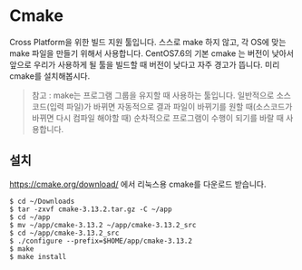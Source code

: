 # Cmake
Cross Platform을 위한 빌드 지원 툴입니다.
스스로 make 하지 않고, 각 OS에 맞는 make 파일을 만들기 위해서 사용합니다. CentOS7.6의 기본 cmake 는 버전이 낮아서 앞으로 우리가 사용하게 될 툴을 빌드할 때 버전이 낮다고 자주 경고가 뜹니다. 미리 cmake를 설치해봅시다.

> 참고 : make는 프로그램 그룹을 유지할 때 사용하는 툴입니다.
일반적으로 소스코드(입력 파일)가 바뀌면 자동적으로 결과 파일이 바뀌기를 원할 때(소스코드가 바뀌면 다시 컴파일 해야할 때)
순차적으로 프로그램이 수행이 되기를 바랄 때 사용합니다.

## 설치
https://cmake.org/download/ 에서 리눅스용 cmake를 다운로드 받습니다.

```
$ cd ~/Downloads
$ tar -zxvf cmake-3.13.2.tar.gz -C ~/app
$ cd ~/app
$ mv ~/app/cmake-3.13.2 ~/app/cmake-3.13.2_src
$ cd ~/app/cmake-3.13.2_src
$ ./configure --prefix=$HOME/app/cmake-3.13.2
$ make
$ make install
```
